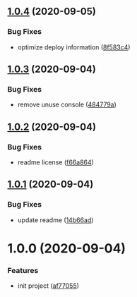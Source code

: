 ## [1.0.4](https://github.com/serverless-plus/serverless-updater/compare/v1.0.3...v1.0.4) (2020-09-05)


### Bug Fixes

* optimize deploy information ([8f583c4](https://github.com/serverless-plus/serverless-updater/commit/8f583c4e377b136583315c6ac8b38c1220831b08))

## [1.0.3](https://github.com/serverless-plus/serverless-updater/compare/v1.0.2...v1.0.3) (2020-09-04)

### Bug Fixes

- remove unuse console ([484779a](https://github.com/serverless-plus/serverless-updater/commit/484779a59db29f78689c2a1537a49bcaf16c580e))

## [1.0.2](https://github.com/serverless-plus/serverless-updater/compare/v1.0.1...v1.0.2) (2020-09-04)

### Bug Fixes

- readme license ([f66a864](https://github.com/serverless-plus/serverless-updater/commit/f66a8640c2e922de7fa6e410d9c43abc7a5d67e8))

## [1.0.1](https://github.com/serverless-plus/serverless-updater/compare/v1.0.0...v1.0.1) (2020-09-04)

### Bug Fixes

- update readme ([14b66ad](https://github.com/serverless-plus/serverless-updater/commit/14b66ad87683ab2f2f8f81b0c338463317fe1b2d))

# 1.0.0 (2020-09-04)

### Features

- init project ([af77055](https://github.com/serverless-plus/serverless-updater/commit/af7705563dfb154a39838a81db91717eb6135d3c))
